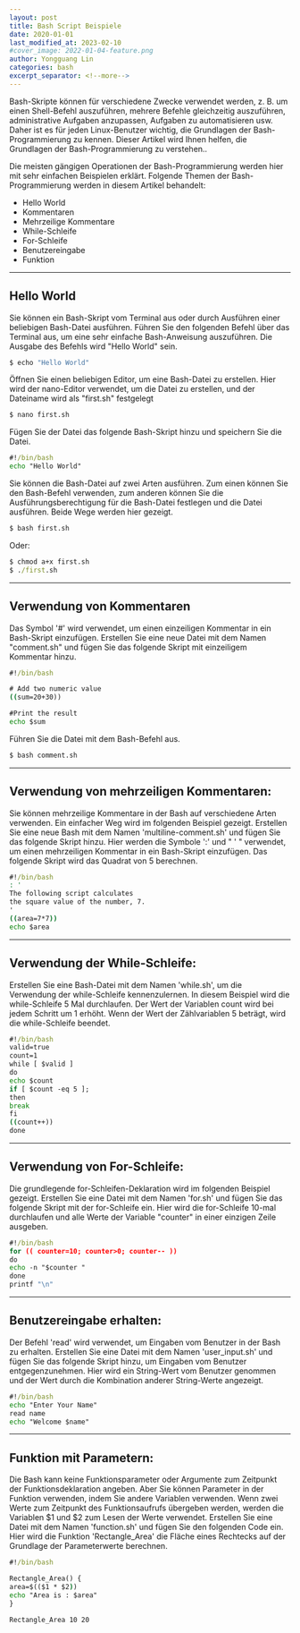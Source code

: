 ```yaml
---
layout: post
title: Bash Script Beispiele
date: 2020-01-01
last_modified_at: 2023-02-10
#cover_image: 2022-01-04-feature.png
author: Yongguang Lin
categories: bash
excerpt_separator: <!--more-->
---
```

Bash-Skripte können für verschiedene Zwecke verwendet werden, z. B. um einen Shell-Befehl auszuführen, mehrere Befehle gleichzeitig auszuführen, administrative Aufgaben 
anzupassen, Aufgaben zu automatisieren usw. Daher ist es für jeden Linux-Benutzer wichtig, die Grundlagen der Bash-Programmierung zu kennen. Dieser Artikel wird Ihnen 
helfen, die Grundlagen der Bash-Programmierung zu verstehen..

<!--more-->

Die meisten gängigen Operationen der Bash-Programmierung werden hier mit sehr einfachen Beispielen erklärt. Folgende Themen der Bash-Programmierung werden in diesem Artikel behandelt:
- Hello World
- Kommentaren
- Mehrzeilige Kommentare
- While-Schleife
- For-Schleife
- Benutzereingabe
- Funktion

---
## Hello World
Sie können ein Bash-Skript vom Terminal aus oder durch Ausführen einer beliebigen Bash-Datei ausführen. Führen Sie den folgenden Befehl über das Terminal aus, 
um eine sehr einfache Bash-Anweisung auszuführen. Die Ausgabe des Befehls wird "Hello World" sein.

```cmd
$ echo "Hello World"
```
Öffnen Sie einen beliebigen Editor, um eine Bash-Datei zu erstellen. Hier wird der nano-Editor verwendet, um die Datei zu erstellen, und der Dateiname wird 
als "first.sh" festgelegt
```cmd
$ nano first.sh
```
Fügen Sie der Datei das folgende Bash-Skript hinzu und speichern Sie die Datei.
```cmd
#!/bin/bash
echo "Hello World"
```
Sie können die Bash-Datei auf zwei Arten ausführen. Zum einen können Sie den Bash-Befehl verwenden, zum anderen können Sie die Ausführungsberechtigung für die 
Bash-Datei festlegen und die Datei ausführen. Beide Wege werden hier gezeigt.
```cmd
$ bash first.sh
```
Oder:
```cmd
$ chmod a+x first.sh
$ ./first.sh
```
---
## Verwendung von Kommentaren
Das Symbol '#' wird verwendet, um einen einzeiligen Kommentar in ein Bash-Skript einzufügen. Erstellen Sie eine neue Datei mit dem Namen "comment.sh" 
und fügen Sie das folgende Skript mit einzeiligem Kommentar hinzu.
```cmd
#!/bin/bash

# Add two numeric value
((sum=20+30))

#Print the result
echo $sum
```
Führen Sie die Datei mit dem Bash-Befehl aus.
```cmd
$ bash comment.sh
```
---
## Verwendung von mehrzeiligen Kommentaren:

Sie können mehrzeilige Kommentare in der Bash auf verschiedene Arten verwenden. Ein einfacher Weg wird im folgenden Beispiel gezeigt. Erstellen Sie eine neue Bash 
mit dem Namen 'multiline-comment.sh' und fügen Sie das folgende Skript hinzu. Hier werden die Symbole ':' und " ' " verwendet, um einen mehrzeiligen Kommentar in ein
Bash-Skript einzufügen. Das folgende Skript wird das Quadrat von 5 berechnen.
```cmd
#!/bin/bash
: '
The following script calculates
the square value of the number, 7.
'
((area=7*7))
echo $area
```
---
## Verwendung der While-Schleife:

Erstellen Sie eine Bash-Datei mit dem Namen 'while.sh', um die Verwendung der while-Schleife kennenzulernen. In diesem Beispiel wird die while-Schleife 5 Mal durchlaufen. Der Wert der Variablen count wird bei jedem Schritt um 1 erhöht. Wenn der Wert der Zählvariablen 5 beträgt, wird die while-Schleife beendet.
```cmd
#!/bin/bash
valid=true
count=1
while [ $valid ]
do
echo $count
if [ $count -eq 5 ];
then
break
fi
((count++))
done
```
---
## Verwendung von For-Schleife:

Die grundlegende for-Schleifen-Deklaration wird im folgenden Beispiel gezeigt. Erstellen Sie eine Datei mit dem Namen 'for.sh' und fügen Sie das folgende Skript mit 
der for-Schleife ein. Hier wird die for-Schleife 10-mal durchlaufen und alle Werte der Variable "counter" in einer einzigen Zeile ausgeben.
```cmd
#!/bin/bash
for (( counter=10; counter>0; counter-- ))
do
echo -n "$counter "
done
printf "\n"
```
---
## Benutzereingabe erhalten:

Der Befehl 'read' wird verwendet, um Eingaben vom Benutzer in der Bash zu erhalten. Erstellen Sie eine Datei mit dem Namen 'user_input.sh' und fügen Sie das folgende Skript hinzu, um Eingaben vom Benutzer entgegenzunehmen. Hier wird ein String-Wert vom Benutzer genommen und der Wert durch die Kombination anderer String-Werte angezeigt.
```cmd
#!/bin/bash
echo "Enter Your Name"
read name
echo "Welcome $name"
```
---
## Funktion mit Parametern:
Die Bash kann keine Funktionsparameter oder Argumente zum Zeitpunkt der Funktionsdeklaration angeben. Aber Sie können Parameter in der Funktion verwenden, indem Sie andere Variablen verwenden. Wenn zwei Werte zum Zeitpunkt des Funktionsaufrufs übergeben werden, werden die Variablen $1 und $2 zum Lesen der Werte verwendet. Erstellen Sie eine Datei mit dem Namen 'function.sh' und fügen Sie den folgenden Code ein. Hier wird die Funktion 'Rectangle_Area' die Fläche eines Rechtecks auf der Grundlage der Parameterwerte berechnen.

```cmd
#!/bin/bash

Rectangle_Area() {
area=$(($1 * $2))
echo "Area is : $area"
}

Rectangle_Area 10 20
```

